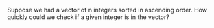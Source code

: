 Suppose we had a vector of n integers sorted in ascending order. How quickly could we check if a given integer is in the vector?
